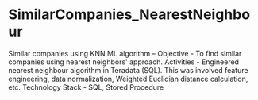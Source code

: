# SimilarCompanies_NearestNeighbour

Similar companies using KNN ML algorithm –
Objective - To find similar companies using nearest neighbors' approach.
Activities - Engineered nearest neighbour algorithm in Teradata (SQL). This was involved
feature engineering, data normalization, Weighted Euclidian distance calculation, etc.
Technology Stack - SQL, Stored Procedure

